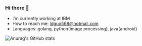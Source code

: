 ### Hi there 👋

- I’m currently working at IBM
- How to reach me: ldguo568@hotmail.com
- Languages: golang, python(image processing), java(android)

![Anurag's GitHub stats](https://github-readme-stats-zeta-kohl.vercel.app/api?username=kallyshall&count_private=true&theme=yeblu)
